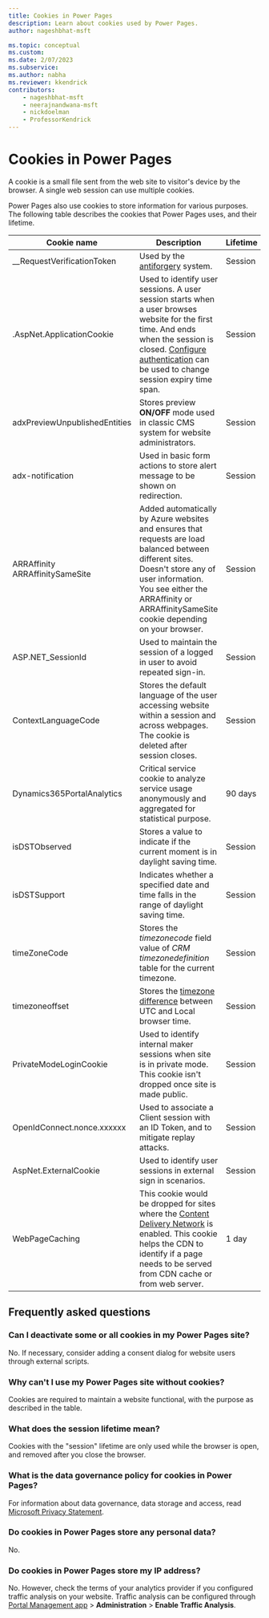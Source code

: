 ```yaml
---
title: Cookies in Power Pages
description: Learn about cookies used by Power Pages.
author: nageshbhat-msft

ms.topic: conceptual
ms.custom: 
ms.date: 2/07/2023
ms.subservice: 
ms.author: nabha
ms.reviewer: kkendrick
contributors:
    - nageshbhat-msft
    - neerajnandwana-msft
    - nickdoelman
    - ProfessorKendrick
---
```

 
# Cookies in Power Pages

A cookie is a small file sent from the web site to visitor's device by the browser. A single web session can use multiple cookies.

Power Pages also use cookies to store information for various purposes. The following table describes the cookies that Power Pages uses, and their lifetime.

| Cookie name | Description | Lifetime |
| - | - | - |
| __RequestVerificationToken | Used by the [antiforgery](/dotnet/api/system.web.helpers.antiforgeryconfig.cookiename) system. | Session |
| .AspNet.ApplicationCookie | Used to identify user sessions. A user session starts when a user browses website for the first time. And ends when the session is closed. [Configure authentication](../security/authentication/configure-site.md) can be used to change session expiry time span. | Session |
| adxPreviewUnpublishedEntities | Stores preview **ON/OFF** mode used in classic CMS system for website administrators. | Session |
| adx-notification | Used in basic form actions to store alert message to be shown on redirection. | Session |
| ARRAffinity<br />ARRAffinitySameSite | Added automatically by Azure websites and ensures that requests are load balanced between different sites. Doesn't store any of user information. You see either the  ARRAffinity or ARRAffinitySameSite cookie depending on your browser.  | Session |
| ASP.NET_SessionId | Used to maintain the session of a logged in user to avoid repeated sign-in. | Session |
| ContextLanguageCode | Stores the default language of the user accessing website within a session and across webpages. The cookie is deleted after session closes. | Session |
| Dynamics365PortalAnalytics | Critical service cookie to analyze service usage anonymously and aggregated for statistical purpose. | 90 days |
| isDSTObserved | Stores a value to indicate if the current moment is in daylight saving time. | Session |
| isDSTSupport | Indicates whether a specified date and time falls in the range of daylight saving time. | Session |
| timeZoneCode | Stores the *timezonecode* field value of *CRM timezonedefinition* table for the current timezone. | Session |
| timezoneoffset | Stores the [timezone difference](https://developer.mozilla.org/docs/Web/JavaScript/Reference/Global_Objects/Date/getTimezoneOffset) between UTC and Local browser time. | Session |
| PrivateModeLoginCookie | Used to identify internal maker sessions when site is in private mode. This cookie isn't dropped once site is made public. | Session |
| OpenIdConnect.nonce.xxxxxx | Used to associate a Client session with an ID Token, and to mitigate replay attacks. | Session | 
| AspNet.ExternalCookie | Used to identify user sessions in external sign in scenarios. | Session|
| WebPageCaching | This cookie would be dropped for sites where the [Content Delivery Network](../configure/configure-cdn) is enabled. This cookie helps the CDN to identify if a page needs to be served from CDN cache or from web server. | 1 day |

## Frequently asked questions

### Can I deactivate some or all cookies in my Power Pages site?

No. If necessary, consider adding a consent dialog for website users through external scripts.

### Why can't I use my Power Pages site without cookies?

Cookies are required to maintain a website functional, with the purpose as described in the table.

### What does the session lifetime mean?

Cookies with the "session" lifetime are only used while the browser is open, and removed after you close the browser.

### What is the data governance policy for cookies in Power Pages?

For information about data governance, data storage and access, read [Microsoft Privacy Statement](https://privacy.microsoft.com/privacystatement).

### Do cookies in Power Pages store any personal data?

No.

### Do cookies in Power Pages store my IP address?

No. However, check the terms of your analytics provider if you configured traffic analysis on your website. Traffic analysis can be configured through [Portal Management app](../configure/portal-management-app.md) > **Administration** > **Enable Traffic Analysis**.

